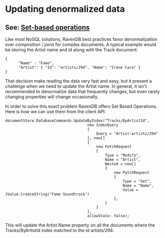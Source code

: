 # Updating denormalized data

## See: [Set-based operations](../client-api/set-based-operations)

Like most NoSQL solutions, RavenDB best practices favor denormalization over composition / joins for complex documents. A typical example would be storing the Artist name and id along with the Track document:

    {
          "Name" : "Fame",
          "Artist": { "Id": "artists/294", "Name": "Irene Cara" }
    }
    
That decision make reading the data very fast and easy, but it present a challenge when we need to update the Artist name. In general, it isn't recommended to denormalize data that frequently changes, but even rarely changing properties will change occasionally.

In order to solve this exact problem RavenDB offers Set Based Operations. Here is how we can use them from the client API:

    documentStore.DatabaseCommands.UpdateByIndex("Tracks/ByArtistId",
                                         new IndexQuery
                                         {
                                             Query = "Artist:artists/294"
                                         }, new[]
                                         {
                                             new PatchRequest
                                             {
                                                 Type = "Modify",
                                                 Name = "Artist",
                                                 Nested = new[]
                                                 {
                                                     new PatchRequest
                                                     {
                                                         Type = "Set",
                                                         Name = "Name",
                                                         Value = JValue.CreateString("Fame Soundtrack")
                                                     },
                                                 }
                                             }
                                         },
                                         allowStale: false);
    
This will update the Artist.Name property on all the documents where the Tracks/ByArtistId index matched to the id artists/294.
